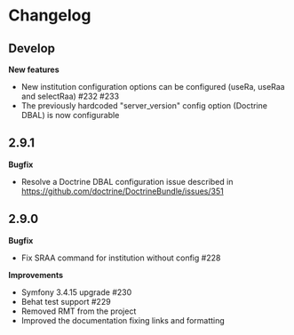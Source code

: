 # Changelog

## Develop
**New features**
* New institution configuration options can be configured (useRa, useRaa and selectRaa) #232 #233
* The previously hardcoded "server_version" config option (Doctrine DBAL) is now configurable

## 2.9.1
**Bugfix**
* Resolve a Doctrine DBAL configuration issue described in https://github.com/doctrine/DoctrineBundle/issues/351

## 2.9.0
**Bugfix**
* Fix SRAA command for institution without config #228

**Improvements**
* Symfony 3.4.15 upgrade #230
* Behat test support #229
* Removed RMT from the project
* Improved the documentation fixing links and formatting
